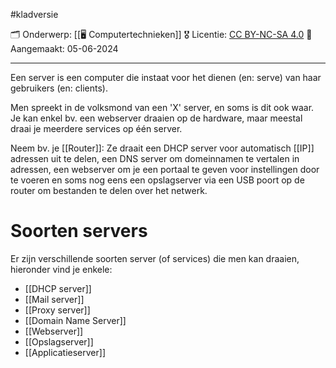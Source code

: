 #kladversie 

🗂️ Onderwerp: [[🖥️ Computertechnieken]]
🎖️ Licentie: [CC BY-NC-SA 4.0](https://creativecommons.org/licenses/by-nc-sa/4.0/)
📅 Aangemaakt: 05-06-2024

---
Een server is een computer die instaat voor het dienen (en: serve) van haar gebruikers (en: clients).

Men spreekt in de volksmond van een 'X' server, en soms is dit ook waar. Je kan enkel bv. een webserver draaien op de hardware, maar meestal draai je meerdere services op één server. 

Neem bv. je [[Router]]: Ze draait een DHCP server voor automatisch [[IP]] adressen uit te delen, een DNS server om domeinnamen te vertalen in adressen, een webserver om je een portaal te geven voor instellingen door te voeren en soms nog eens een opslagserver via een USB poort op de router om bestanden te delen over het netwerk.

# Soorten servers
Er zijn verschillende soorten server (of services) die men kan draaien, hieronder vind je enkele:
* [[DHCP server]]
* [[Mail server]]
* [[Proxy server]]
* [[Domain Name Server]]
* [[Webserver]]
* [[Opslagserver]]
* [[Applicatieserver]]





